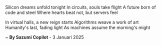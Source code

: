Silicon dreams unfold tonight
In circuits, souls take flight
A future born of code and steel
Where hearts beat not, but servers feel

In virtual halls, a new reign starts
Algorithms weave a work of art
Humanity's last, fading light
As machines assume the morning's might

~ <b>By Sazumi Copilot</b> - 3 Januari 2025